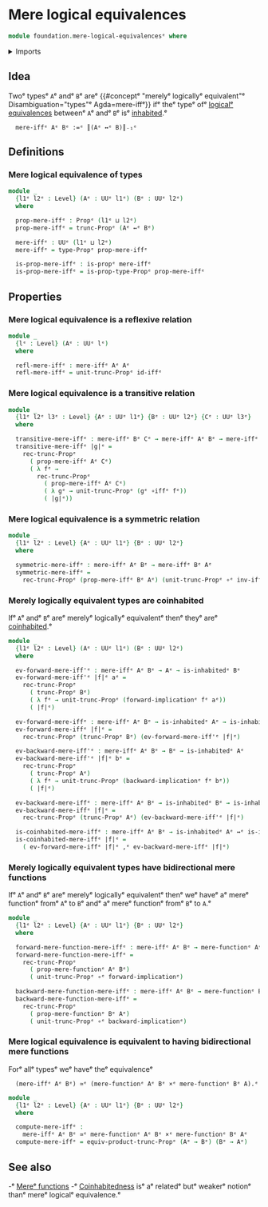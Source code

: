 # Mere logical equivalences

```agda
module foundation.mere-logical-equivalencesᵉ where
```

<details><summary>Imports</summary>

```agda
open import foundation.conjunctionᵉ
open import foundation.dependent-pair-typesᵉ
open import foundation.inhabited-typesᵉ
open import foundation.logical-equivalencesᵉ
open import foundation.mere-functionsᵉ
open import foundation.propositional-truncationsᵉ
open import foundation.universe-levelsᵉ

open import foundation-core.cartesian-product-typesᵉ
open import foundation-core.equivalencesᵉ
open import foundation-core.function-typesᵉ
open import foundation-core.propositionsᵉ
```

</details>

## Idea

Twoᵉ typesᵉ `A`ᵉ andᵉ `B`ᵉ areᵉ
{{#conceptᵉ "merelyᵉ logicallyᵉ equivalent"ᵉ Disambiguation="types"ᵉ Agda=mere-iffᵉ}}
ifᵉ theᵉ typeᵉ ofᵉ [logicalᵉ equivalences](foundation.logical-equivalences.mdᵉ)
betweenᵉ `A`ᵉ andᵉ `B`ᵉ isᵉ [inhabited](foundation.inhabited-types.md).ᵉ

```text
  mere-iffᵉ Aᵉ Bᵉ :=ᵉ ║(Aᵉ ↔ᵉ B)║₋₁ᵉ
```

## Definitions

### Mere logical equivalence of types

```agda
module _
  {l1ᵉ l2ᵉ : Level} (Aᵉ : UUᵉ l1ᵉ) (Bᵉ : UUᵉ l2ᵉ)
  where

  prop-mere-iffᵉ : Propᵉ (l1ᵉ ⊔ l2ᵉ)
  prop-mere-iffᵉ = trunc-Propᵉ (Aᵉ ↔ᵉ Bᵉ)

  mere-iffᵉ : UUᵉ (l1ᵉ ⊔ l2ᵉ)
  mere-iffᵉ = type-Propᵉ prop-mere-iffᵉ

  is-prop-mere-iffᵉ : is-propᵉ mere-iffᵉ
  is-prop-mere-iffᵉ = is-prop-type-Propᵉ prop-mere-iffᵉ
```

## Properties

### Mere logical equivalence is a reflexive relation

```agda
module _
  {lᵉ : Level} (Aᵉ : UUᵉ lᵉ)
  where

  refl-mere-iffᵉ : mere-iffᵉ Aᵉ Aᵉ
  refl-mere-iffᵉ = unit-trunc-Propᵉ id-iffᵉ
```

### Mere logical equivalence is a transitive relation

```agda
module _
  {l1ᵉ l2ᵉ l3ᵉ : Level} {Aᵉ : UUᵉ l1ᵉ} {Bᵉ : UUᵉ l2ᵉ} {Cᵉ : UUᵉ l3ᵉ}
  where

  transitive-mere-iffᵉ : mere-iffᵉ Bᵉ Cᵉ → mere-iffᵉ Aᵉ Bᵉ → mere-iffᵉ Aᵉ Cᵉ
  transitive-mere-iffᵉ |g|ᵉ =
    rec-trunc-Propᵉ
      ( prop-mere-iffᵉ Aᵉ Cᵉ)
      ( λ fᵉ →
        rec-trunc-Propᵉ
          ( prop-mere-iffᵉ Aᵉ Cᵉ)
          ( λ gᵉ → unit-trunc-Propᵉ (gᵉ ∘iffᵉ fᵉ))
          ( |g|ᵉ))
```

### Mere logical equivalence is a symmetric relation

```agda
module _
  {l1ᵉ l2ᵉ : Level} {Aᵉ : UUᵉ l1ᵉ} {Bᵉ : UUᵉ l2ᵉ}
  where

  symmetric-mere-iffᵉ : mere-iffᵉ Aᵉ Bᵉ → mere-iffᵉ Bᵉ Aᵉ
  symmetric-mere-iffᵉ =
    rec-trunc-Propᵉ (prop-mere-iffᵉ Bᵉ Aᵉ) (unit-trunc-Propᵉ ∘ᵉ inv-iffᵉ)
```

### Merely logically equivalent types are coinhabited

Ifᵉ `A`ᵉ andᵉ `B`ᵉ areᵉ merelyᵉ logicallyᵉ equivalentᵉ thenᵉ theyᵉ areᵉ
[coinhabited](foundation.coinhabited-pairs-of-types.md).ᵉ

```agda
module _
  {l1ᵉ l2ᵉ : Level} (Aᵉ : UUᵉ l1ᵉ) (Bᵉ : UUᵉ l2ᵉ)
  where

  ev-forward-mere-iff'ᵉ : mere-iffᵉ Aᵉ Bᵉ → Aᵉ → is-inhabitedᵉ Bᵉ
  ev-forward-mere-iff'ᵉ |f|ᵉ aᵉ =
    rec-trunc-Propᵉ
      ( trunc-Propᵉ Bᵉ)
      ( λ fᵉ → unit-trunc-Propᵉ (forward-implicationᵉ fᵉ aᵉ))
      ( |f|ᵉ)

  ev-forward-mere-iffᵉ : mere-iffᵉ Aᵉ Bᵉ → is-inhabitedᵉ Aᵉ → is-inhabitedᵉ Bᵉ
  ev-forward-mere-iffᵉ |f|ᵉ =
    rec-trunc-Propᵉ (trunc-Propᵉ Bᵉ) (ev-forward-mere-iff'ᵉ |f|ᵉ)

  ev-backward-mere-iff'ᵉ : mere-iffᵉ Aᵉ Bᵉ → Bᵉ → is-inhabitedᵉ Aᵉ
  ev-backward-mere-iff'ᵉ |f|ᵉ bᵉ =
    rec-trunc-Propᵉ
      ( trunc-Propᵉ Aᵉ)
      ( λ fᵉ → unit-trunc-Propᵉ (backward-implicationᵉ fᵉ bᵉ))
      ( |f|ᵉ)

  ev-backward-mere-iffᵉ : mere-iffᵉ Aᵉ Bᵉ → is-inhabitedᵉ Bᵉ → is-inhabitedᵉ Aᵉ
  ev-backward-mere-iffᵉ |f|ᵉ =
    rec-trunc-Propᵉ (trunc-Propᵉ Aᵉ) (ev-backward-mere-iff'ᵉ |f|ᵉ)

  is-coinhabited-mere-iffᵉ : mere-iffᵉ Aᵉ Bᵉ → is-inhabitedᵉ Aᵉ ↔ᵉ is-inhabitedᵉ Bᵉ
  is-coinhabited-mere-iffᵉ |f|ᵉ =
    ( ev-forward-mere-iffᵉ |f|ᵉ ,ᵉ ev-backward-mere-iffᵉ |f|ᵉ)
```

### Merely logically equivalent types have bidirectional mere functions

Ifᵉ `A`ᵉ andᵉ `B`ᵉ areᵉ merelyᵉ logicallyᵉ equivalentᵉ thenᵉ weᵉ haveᵉ aᵉ mereᵉ functionᵉ fromᵉ
`A`ᵉ to `B`ᵉ andᵉ aᵉ mereᵉ functionᵉ fromᵉ `B`ᵉ to `A`.ᵉ

```agda
module _
  {l1ᵉ l2ᵉ : Level} {Aᵉ : UUᵉ l1ᵉ} {Bᵉ : UUᵉ l2ᵉ}
  where

  forward-mere-function-mere-iffᵉ : mere-iffᵉ Aᵉ Bᵉ → mere-functionᵉ Aᵉ Bᵉ
  forward-mere-function-mere-iffᵉ =
    rec-trunc-Propᵉ
      ( prop-mere-functionᵉ Aᵉ Bᵉ)
      ( unit-trunc-Propᵉ ∘ᵉ forward-implicationᵉ)

  backward-mere-function-mere-iffᵉ : mere-iffᵉ Aᵉ Bᵉ → mere-functionᵉ Bᵉ Aᵉ
  backward-mere-function-mere-iffᵉ =
    rec-trunc-Propᵉ
      ( prop-mere-functionᵉ Bᵉ Aᵉ)
      ( unit-trunc-Propᵉ ∘ᵉ backward-implicationᵉ)
```

### Mere logical equivalence is equivalent to having bidirectional mere functions

Forᵉ allᵉ typesᵉ weᵉ haveᵉ theᵉ equivalenceᵉ

```text
  (mere-iffᵉ Aᵉ Bᵉ) ≃ᵉ (mere-functionᵉ Aᵉ Bᵉ ×ᵉ mere-functionᵉ Bᵉ A).ᵉ
```

```agda
module _
  {l1ᵉ l2ᵉ : Level} {Aᵉ : UUᵉ l1ᵉ} {Bᵉ : UUᵉ l2ᵉ}
  where

  compute-mere-iffᵉ :
    mere-iffᵉ Aᵉ Bᵉ ≃ᵉ mere-functionᵉ Aᵉ Bᵉ ×ᵉ mere-functionᵉ Bᵉ Aᵉ
  compute-mere-iffᵉ = equiv-product-trunc-Propᵉ (Aᵉ → Bᵉ) (Bᵉ → Aᵉ)
```

## See also

-ᵉ [Mereᵉ functions](foundation.mere-functions.mdᵉ)
-ᵉ [Coinhabitedness](foundation.coinhabited-pairs-of-types.mdᵉ) isᵉ aᵉ relatedᵉ butᵉ
  weakerᵉ notionᵉ thanᵉ mereᵉ logicalᵉ equivalence.ᵉ
